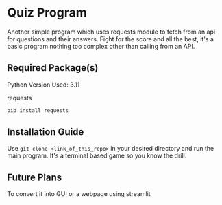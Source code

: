 # Quiz Program
Another simple program which uses requests module to fetch from an api for questions and their answers. Fight for the score and all the best, it's a basic program nothing too complex other than calling from an API.

## Required Package(s)
Python Version Used: 3.11

requests
```bash
pip install requests
```

## Installation Guide
Use `git clone <link_of_this_repo>` in your desired directory and run the main program. It's a terminal based game so you know the drill.

## Future Plans
To convert it into GUI or a webpage using streamlit
